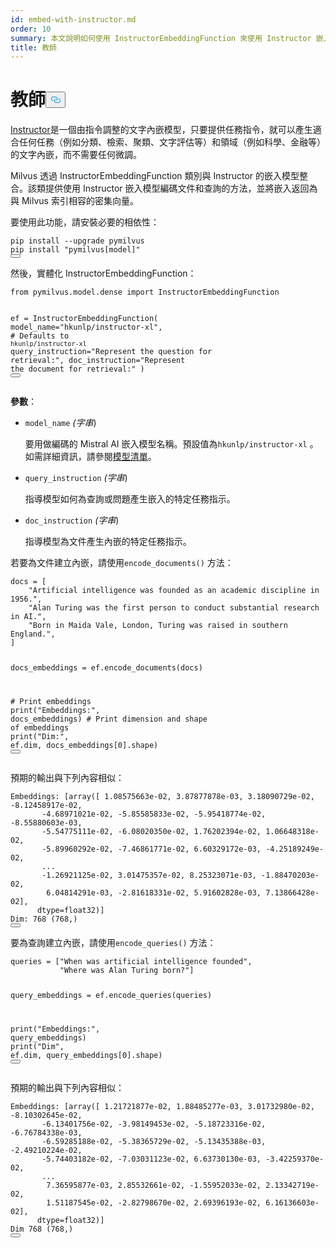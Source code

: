 ```yaml
---
id: embed-with-instructor.md
order: 10
summary: 本文說明如何使用 InstructorEmbeddingFunction 來使用 Instructor 嵌入模型編碼文件和查詢。
title: 教師
---
```

<h1 id="Instructor" class="common-anchor-header">教師<button data-href="#Instructor" class="anchor-icon" translate="no">
      <svg translate="no"
        aria-hidden="true"
        focusable="false"
        height="20"
        version="1.1"
        viewBox="0 0 16 16"
        width="16"
      >
        <path
          fill="#0092E4"
          fill-rule="evenodd"
          d="M4 9h1v1H4c-1.5 0-3-1.69-3-3.5S2.55 3 4 3h4c1.45 0 3 1.69 3 3.5 0 1.41-.91 2.72-2 3.25V8.59c.58-.45 1-1.27 1-2.09C10 5.22 8.98 4 8 4H4c-.98 0-2 1.22-2 2.5S3 9 4 9zm9-3h-1v1h1c1 0 2 1.22 2 2.5S13.98 12 13 12H9c-.98 0-2-1.22-2-2.5 0-.83.42-1.64 1-2.09V6.25c-1.09.53-2 1.84-2 3.25C6 11.31 7.55 13 9 13h4c1.45 0 3-1.69 3-3.5S14.5 6 13 6z"
        ></path>
      </svg>
    </button></h1><p><a href="https://instructor-embedding.github.io/">Instructor</a>是一個由指令調整的文字內嵌模型，只要提供任務指令，就可以產生適合任何任務（例如分類、檢索、聚類、文字評估等）和領域（例如科學、金融等）的文字內嵌，而不需要任何微調。</p>
<p>Milvus 透過 InstructorEmbeddingFunction 類別與 Instructor 的嵌入模型整合。該類提供使用 Instructor 嵌入模型編碼文件和查詢的方法，並將嵌入返回為與 Milvus 索引相容的密集向量。</p>
<p>要使用此功能，請安裝必要的相依性：</p>
<pre><code translate="no" class="language-python">pip install --upgrade pymilvus
pip install <span class="hljs-string">&quot;pymilvus[model]&quot;</span>
<button class="copy-code-btn"></button></code></pre>
<p>然後，實體化 InstructorEmbeddingFunction：</p>
<pre><code translate="no" class="language-python"><span class="hljs-keyword">from</span> pymilvus.model.dense <span class="hljs-keyword">import</span> InstructorEmbeddingFunction

ef = InstructorEmbeddingFunction(
    model_name=<span class="hljs-string">&quot;hkunlp/instructor-xl&quot;</span>, <span class="hljs-comment"># Defaults to `hkunlp/instructor-xl`</span>
    query_instruction=<span class="hljs-string">&quot;Represent the question for retrieval:&quot;</span>,
    doc_instruction=<span class="hljs-string">&quot;Represent the document for retrieval:&quot;</span>
)
<button class="copy-code-btn"></button></code></pre>
<p><strong>參數</strong>：</p>
<ul>
<li><p><code translate="no">model_name</code> <em>(字串</em>)</p>
<p>要用做編碼的 Mistral AI 嵌入模型名稱。預設值為<code translate="no">hkunlp/instructor-xl</code> 。如需詳細資訊，請參閱<a href="https://github.com/xlang-ai/instructor-embedding?tab=readme-ov-file#model-list">模型清單</a>。</p></li>
<li><p><code translate="no">query_instruction</code> <em>(字串</em>)</p>
<p>指導模型如何為查詢或問題產生嵌入的特定任務指示。</p></li>
<li><p><code translate="no">doc_instruction</code> <em>(字串</em>)</p>
<p>指導模型為文件產生內嵌的特定任務指示。</p></li>
</ul>
<p>若要為文件建立內嵌，請使用<code translate="no">encode_documents()</code> 方法：</p>
<pre><code translate="no" class="language-python">docs = [
    <span class="hljs-string">&quot;Artificial intelligence was founded as an academic discipline in 1956.&quot;</span>,
    <span class="hljs-string">&quot;Alan Turing was the first person to conduct substantial research in AI.&quot;</span>,
    <span class="hljs-string">&quot;Born in Maida Vale, London, Turing was raised in southern England.&quot;</span>,
]

docs_embeddings = ef.encode_documents(docs)

<span class="hljs-comment"># Print embeddings</span>
<span class="hljs-built_in">print</span>(<span class="hljs-string">&quot;Embeddings:&quot;</span>, docs_embeddings)
<span class="hljs-comment"># Print dimension and shape of embeddings</span>
<span class="hljs-built_in">print</span>(<span class="hljs-string">&quot;Dim:&quot;</span>, ef.dim, docs_embeddings[<span class="hljs-number">0</span>].shape)
<button class="copy-code-btn"></button></code></pre>
<p>預期的輸出與下列內容相似：</p>
<pre><code translate="no" class="language-python">Embeddings: [array([ <span class="hljs-number">1.08575663e-02</span>, <span class="hljs-number">3.87877878e-03</span>, <span class="hljs-number">3.18090729e-02</span>, <span class="hljs-number">-8.12458917e-02</span>,
       <span class="hljs-number">-4.68971021e-02</span>, <span class="hljs-number">-5.85585833e-02</span>, <span class="hljs-number">-5.95418774e-02</span>, <span class="hljs-number">-8.55880603e-03</span>,
       <span class="hljs-number">-5.54775111e-02</span>, <span class="hljs-number">-6.08020350e-02</span>, <span class="hljs-number">1.76202394e-02</span>, <span class="hljs-number">1.06648318e-02</span>,
       <span class="hljs-number">-5.89960292e-02</span>, <span class="hljs-number">-7.46861771e-02</span>, <span class="hljs-number">6.60329172e-03</span>, <span class="hljs-number">-4.25189249e-02</span>,
       ...
       <span class="hljs-number">-1.26921125e-02</span>, <span class="hljs-number">3.01475357e-02</span>, <span class="hljs-number">8.25323071e-03</span>, <span class="hljs-number">-1.88470203e-02</span>,
        <span class="hljs-number">6.04814291e-03</span>, <span class="hljs-number">-2.81618331e-02</span>, <span class="hljs-number">5.91602828e-03</span>, <span class="hljs-number">7.13866428e-02</span>],
      dtype=<span class="hljs-type">float32</span>)]
Dim: <span class="hljs-number">768</span> (<span class="hljs-number">768</span>,)
<button class="copy-code-btn"></button></code></pre>
<p>要為查詢建立內嵌，請使用<code translate="no">encode_queries()</code> 方法：</p>
<pre><code translate="no" class="language-python">queries = [<span class="hljs-string">&quot;When was artificial intelligence founded&quot;</span>,
           <span class="hljs-string">&quot;Where was Alan Turing born?&quot;</span>]

query_embeddings = ef.encode_queries(queries)

<span class="hljs-built_in">print</span>(<span class="hljs-string">&quot;Embeddings:&quot;</span>, query_embeddings)
<span class="hljs-built_in">print</span>(<span class="hljs-string">&quot;Dim&quot;</span>, ef.dim, query_embeddings[<span class="hljs-number">0</span>].shape)
<button class="copy-code-btn"></button></code></pre>
<p>預期的輸出與下列內容相似：</p>
<pre><code translate="no" class="language-python">Embeddings: [array([ <span class="hljs-number">1.21721877e-02</span>, <span class="hljs-number">1.88485277e-03</span>, <span class="hljs-number">3.01732980e-02</span>, <span class="hljs-number">-8.10302645e-02</span>,
       <span class="hljs-number">-6.13401756e-02</span>, <span class="hljs-number">-3.98149453e-02</span>, <span class="hljs-number">-5.18723316e-02</span>, <span class="hljs-number">-6.76784338e-03</span>,
       <span class="hljs-number">-6.59285188e-02</span>, <span class="hljs-number">-5.38365729e-02</span>, <span class="hljs-number">-5.13435388e-03</span>, <span class="hljs-number">-2.49210224e-02</span>,
       <span class="hljs-number">-5.74403182e-02</span>, <span class="hljs-number">-7.03031123e-02</span>, <span class="hljs-number">6.63730130e-03</span>, <span class="hljs-number">-3.42259370e-02</span>,
       ...
        <span class="hljs-number">7.36595877e-03</span>, <span class="hljs-number">2.85532661e-02</span>, <span class="hljs-number">-1.55952033e-02</span>, <span class="hljs-number">2.13342719e-02</span>,
        <span class="hljs-number">1.51187545e-02</span>, <span class="hljs-number">-2.82798670e-02</span>, <span class="hljs-number">2.69396193e-02</span>, <span class="hljs-number">6.16136603e-02</span>],
      dtype=<span class="hljs-type">float32</span>)]
Dim <span class="hljs-number">768</span> (<span class="hljs-number">768</span>,)
<button class="copy-code-btn"></button></code></pre>
